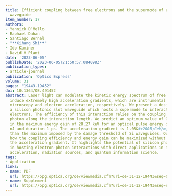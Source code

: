 ```yaml
---
title: Efficient coupling between free electrons and the supermode of a silicon slot
  waveguide
item_number: 17
authors:
- Yannick D’Mello
- Raphael Dahan
- Santiago Bernal
- "**Xihang Shi**"
- Ido Kaminer
- David V Plant
date: '2023-06-05'
publishDate: '2023-06-05T21:50:57.084098Z'
publication_types: 
- article-journal
publication: 'Optics Express'
volume: 31
pages: "19443-19452"
doi: 10.1364/OE.491452
abstract: Laser light can modulate the kinetic energy spectrum of free electrons and
  induce extremely high acceleration gradients, which are instrumental to electron
  microscopy and electron acceleration, respectively. We present a design scheme for
  a silicon photonic slot waveguide which hosts a supermode to interact with free
  electrons. The efficiency of this interaction relies on the coupling strength per
  photon along the interaction length. We predict an optimum value of 0.4266, resulting
  in the maximum energy gain of 28.27 keV for an optical pulse energy of only 0.22
  nJ and duration 1 ps. The acceleration gradient is 1.05&#x2005;GeV/m, which is lower
  than the maximum imposed by the damage threshold of Si waveguides. Our scheme shows
  how the coupling efficiency and energy gain can be maximized without maximizing
  the acceleration gradient. It highlights the potential of silicon photonics technology
  in hosting electron-photon interactions with direct applications in free-electron
  acceleration, radiation sources, and quantum information science.
tags:
- Application
links:
- name: PDF
  url: https://opg.optica.org/oe/viewmedia.cfm?uri=oe-31-12-19443&seq=0
- name: Supplement
  url: https://opg.optica.org/oe/viewmedia.cfm?uri=oe-31-12-19443&seq=s001
---
```

